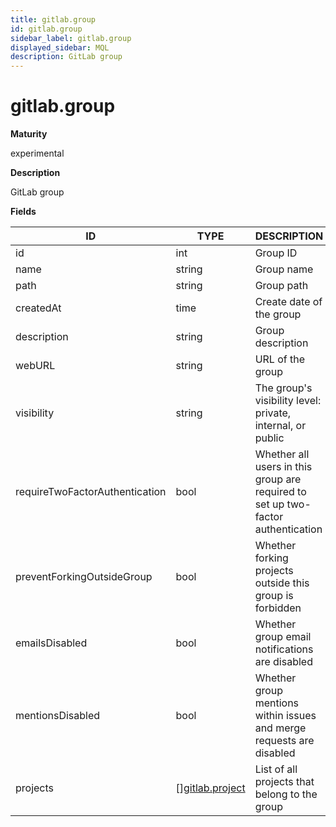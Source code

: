 ```yaml
---
title: gitlab.group
id: gitlab.group
sidebar_label: gitlab.group
displayed_sidebar: MQL
description: GitLab group
---
```


# gitlab.group

**Maturity**

experimental

**Description**

GitLab group

**Fields**

| ID                             | TYPE                                          | DESCRIPTION                                                                      |
| ------------------------------ | --------------------------------------------- | -------------------------------------------------------------------------------- |
| id                             | int                                           | Group ID                                                                         |
| name                           | string                                        | Group name                                                                       |
| path                           | string                                        | Group path                                                                       |
| createdAt                      | time                                          | Create date of the group                                                         |
| description                    | string                                        | Group description                                                                |
| webURL                         | string                                        | URL of the group                                                                 |
| visibility                     | string                                        | The group's visibility level: private, internal, or public                       |
| requireTwoFactorAuthentication | bool                                          | Whether all users in this group are required to set up two-factor authentication |
| preventForkingOutsideGroup     | bool                                          | Whether forking projects outside this group is forbidden                         |
| emailsDisabled                 | bool                                          | Whether group email notifications are disabled                                   |
| mentionsDisabled               | bool                                          | Whether group mentions within issues and merge requests are disabled             |
| projects                       | &#91;&#93;[gitlab.project](gitlab.project.md) | List of all projects that belong to the group                                    |

